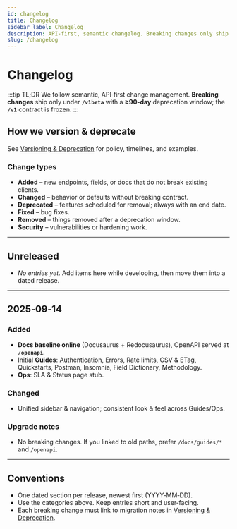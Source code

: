 ```yaml
---
id: changelog
title: Changelog
sidebar_label: Changelog
description: API-first, semantic changelog. Breaking changes only ship under /v1beta with ≥90 days deprecation; /v1 contract is frozen.
slug: /changelog
---
```

# Changelog

:::tip TL;DR
We follow semantic, API‑first change management. **Breaking changes** ship only under **`/v1beta`** with a **≥90‑day** deprecation window; the **`/v1`** contract is frozen.
:::

## How we version & deprecate
See [Versioning & Deprecation](/docs/guides/versioning) for policy, timelines, and examples.

### Change types
- **Added** – new endpoints, fields, or docs that do not break existing clients.
- **Changed** – behavior or defaults without breaking contract.
- **Deprecated** – features scheduled for removal; always with an end date.
- **Fixed** – bug fixes.
- **Removed** – things removed after a deprecation window.
- **Security** – vulnerabilities or hardening work.

---

## Unreleased
- _No entries yet_. Add items here while developing, then move them into a dated release.

---

## 2025‑09‑14
### Added
- **Docs baseline online** (Docusaurus + Redocusaurus), OpenAPI served at **`/openapi`**.
- Initial **Guides**: Authentication, Errors, Rate limits, CSV & ETag, Quickstarts, Postman, Insomnia, Field Dictionary, Methodology.
- **Ops**: SLA & Status page stub.

### Changed
- Unified sidebar & navigation; consistent look & feel across Guides/Ops.

### Upgrade notes
- No breaking changes. If you linked to old paths, prefer `/docs/guides/*` and `/openapi`.

---

## Conventions
- One dated section per release, newest first (YYYY‑MM‑DD).
- Use the categories above. Keep entries short and user‑facing.
- Each breaking change must link to migration notes in [Versioning & Deprecation](/docs/guides/versioning).
